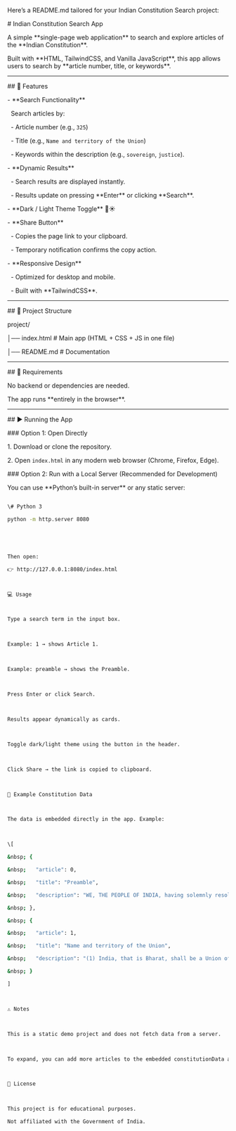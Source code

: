 Here’s a README.md tailored for your Indian Constitution Search project:



\# Indian Constitution Search App



A simple \*\*single-page web application\*\* to search and explore articles of the \*\*Indian Constitution\*\*.  



Built with \*\*HTML, TailwindCSS, and Vanilla JavaScript\*\*, this app allows users to search by \*\*article number, title, or keywords\*\*.  



---



\## 🚀 Features



\- \*\*Search Functionality\*\*  

&nbsp; Search articles by:

&nbsp; - Article number (e.g., `325`)

&nbsp; - Title (e.g., `Name and territory of the Union`)

&nbsp; - Keywords within the description (e.g., `sovereign`, `justice`).



\- \*\*Dynamic Results\*\*  

&nbsp; - Search results are displayed instantly.  

&nbsp; - Results update on pressing \*\*Enter\*\* or clicking \*\*Search\*\*.  



\- \*\*Dark / Light Theme Toggle\*\* 🌙☀️  



\- \*\*Share Button\*\*  

&nbsp; - Copies the page link to your clipboard.  

&nbsp; - Temporary notification confirms the copy action.  



\- \*\*Responsive Design\*\*  

&nbsp; - Optimized for desktop and mobile.  

&nbsp; - Built with \*\*TailwindCSS\*\*.  



---



\## 📂 Project Structure







project/

│── index.html # Main app (HTML + CSS + JS in one file)

│── README.md # Documentation





---



\## 🔧 Requirements



No backend or dependencies are needed.  

The app runs \*\*entirely in the browser\*\*.



---



\## ▶️ Running the App



\### Option 1: Open Directly

1\. Download or clone the repository.  

2\. Open `index.html` in any modern web browser (Chrome, Firefox, Edge).  



\### Option 2: Run with a Local Server (Recommended for Development)

You can use \*\*Python’s built-in server\*\* or any static server:



```bash

\# Python 3

python -m http.server 8080





Then open:

👉 http://127.0.0.1:8080/index.html



💻 Usage



Type a search term in the input box.



Example: 1 → shows Article 1.



Example: preamble → shows the Preamble.



Press Enter or click Search.



Results appear dynamically as cards.



Toggle dark/light theme using the button in the header.



Click Share → the link is copied to clipboard.



📑 Example Constitution Data



The data is embedded directly in the app. Example:



\[

&nbsp; {

&nbsp;   "article": 0,

&nbsp;   "title": "Preamble",

&nbsp;   "description": "WE, THE PEOPLE OF INDIA, having solemnly resolved..."

&nbsp; },

&nbsp; {

&nbsp;   "article": 1,

&nbsp;   "title": "Name and territory of the Union",

&nbsp;   "description": "(1) India, that is Bharat, shall be a Union of States..."

&nbsp; }

]



⚠️ Notes



This is a static demo project and does not fetch data from a server.



To expand, you can add more articles to the embedded constitutionData array in the <script> section.



📜 License



This project is for educational purposes.

Not affiliated with the Government of India.

